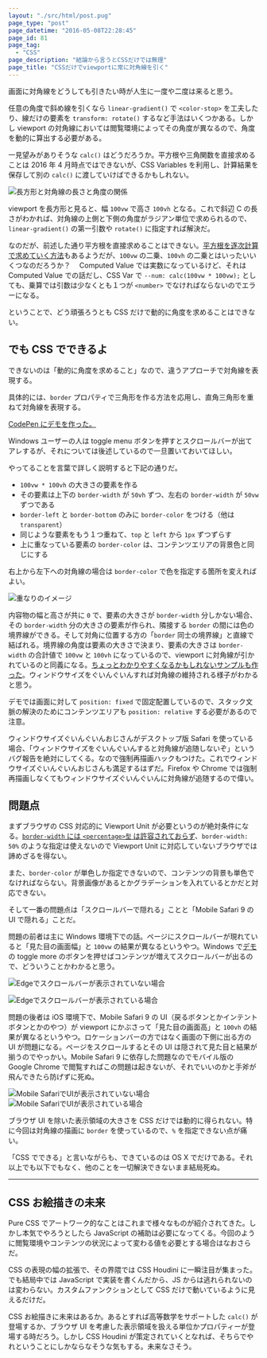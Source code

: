 ```yaml
---
layout: "./src/html/post.pug"
page_type: "post"
page_datetime: "2016-05-08T22:28:45"
page_id: 81
page_tag:
  - "CSS"
page_description: "結論から言うとCSSだけでは無理"
page_title: "CSSだけでviewportに常に対角線を引く"
---
```


画面に対角線をどうしても引きたい時が人生に一度や二度は来ると思う。

任意の角度で斜め線を引くなら `linear-gradient()` で `<color-stop>` を工夫したり、線だけの要素を `transform: rotate()` するなど手法はいくつかある。しかし viewport の対角線においては閲覧環境によってその角度が異なるので、角度を動的に算出する必要がある。

一見望みがありそうな `calc()` はどうだろうか。平方根や三角関数を直接求めることは 2016 年 4 月時点ではできないが、CSS Variables を利用し、計算結果を保存して別の `calc()` に渡していけばできるかもしれない。

![長方形と対角線の長さと角度の関係](/img/pure-css-diagonal-line/length-and-angle.png)

viewport を長方形と見ると、幅 `100vw` で高さ `100vh` となる。これで斜辺 C の長さがわかれば、対角線の上側と下側の角度がラジアン単位で求められるので、`linear-gradient()` の第一引数や `rotate()` に指定すれば解決だ。

なのだが、前述した通り平方根を直接求めることはできない。[平方根を逐次計算で求めていく方法](http://izumi-math.jp/M_Kitamura/tikuji/tikuji.htm)もあるようだが、`100vw` の二乗、`100vh` の二乗とはいったいいくつなのだろうか？　 Computed Value では実数になっているけど、それは Computed Value での話だし、CSS Var で `--num: calc(100vw * 100vw);` としても、乗算では引数は少なくとも１つが `<number>` でなければならないのでエラーになる。

ということで、どう頑張ろうとも CSS だけで動的に角度を求めることはできない。

## でも CSS でできるよ

できないのは「動的に角度を求めること」なので、違うアプローチで対角線を表現する。

具体的には、`border` プロパティで三角形を作る方法を応用し、直角三角形を重ねて対角線を表現する。

[CodePen にデモを作った。](http://s.codepen.io/o_ti/debug/redWXp)

Windows ユーザーの人は toggle menu ボタンを押すとスクロールバーが出てアレするが、それについては後述しているので一旦置いておいてほしい。

やってることを言葉で詳しく説明すると下記の通りだ。

- `100vw * 100vh` の大きさの要素を作る
- その要素は上下の `border-width` が `50vh` ずつ、左右の `border-width` が `50vw` ずつである
- `border-left` と `border-bottom` のみに `border-color` をつける（他は `transparent`）
- 同じような要素をもう１つ重ねて、`top` と `left` から `1px` ずつずらす
- 上に重なっている要素の `border-color` は、コンテンツエリアの背景色と同じにする

右上から左下への対角線の場合は `border-color` で色を指定する箇所を変えればよい。

![重なりのイメージ](/img/pure-css-diagonal-line/layer-image.png)

内容物の幅と高さが共に `0` で、要素の大きさが `border-width` 分しかない場合、その `border-width` 分の大きさの要素が作られ、隣接する `border` の間には色の境界線ができる。そして対角に位置する方の「`border` 同士の境界線」と直線で結ばれる。境界線の角度は要素の大きさで決まり、要素の大きさは `border-width` の合計値で `100vw` と `100vh` になっているので、viewport に対角線が引かれているのと同義になる。[ちょっとわかりやすくなるかもしれないサンプルも作った](http://s.codepen.io/o_ti/debug/ONEXbK)。ウィンドウサイズをぐいんぐいんすれば対角線の維持される様子がわかると思う。

デモでは画面に対して `position: fixed` で固定配置しているので、スタック文脈の解決のためにコンテンツエリアも `position: relative` する必要があるので注意。

ウィンドウサイズぐいんぐいんおじさんがデスクトップ版 Safari を使っている場合、「ウィンドウサイズをぐいんぐいんすると対角線が追随しないぞ」というバグ報告を絶対にしてくる。なので強制再描画ハックもつけた。これでウィンドウサイズぐいんぐいんおじさんも満足するはずだ。Firefox や Chrome では強制再描画しなくてもウィンドウサイズぐいんぐいんに対角線が追随するので偉い。

## 問題点

まずブラウザの CSS 対応的に Viewport Unit が必要というのが絶対条件になる。[`border-width` には `<percentage>型` は許容されておらず](https://www.w3.org/TR/CSS22/box.html#value-def-border-width)、`border-width: 50%` のような指定は使えないので Viewport Unit に対応していないブラウザでは諦めざるを得ない。

また、`border-color` が単色しか指定できないので、コンテンツの背景も単色でなければならない。背景画像があるとかグラデーションを入れているとかだと対応できない。

そして一番の問題点は「スクロールバーで隠れる」ことと「Mobile Safari 9 の UI で隠れる」ことだ。

問題の前者は主に Windows 環境下での話。ページにスクロールバーが現れていると「見た目の画面幅」と `100vw` の結果が異なるというやつ。Windows で[デモ](http://s.codepen.io/o_ti/debug/redWXp)の toggle more のボタンを押せばコンテンツが増えてスクロールバーが出るので、どういうことかわかると思う。

![Edgeでスクロールバーが表示されていない場合](/img/pure-css-diagonal-line/edge-no-scrollbar.png)

![Edgeでスクロールバーが表示されている場合](/img/pure-css-diagonal-line/edge-has-scrollbar.png)

問題の後者は iOS 環境下で、Mobile Safari 9 の UI（戻るボタンとかインテントボタンとかのやつ）が viewport にかぶさって「見た目の画面高」と `100vh` の結果が異なるというやつ。ロケーションバーの方ではなく画面の下側に出る方の UI が問題になる。ページをスクロールするとその UI は隠されて見た目と結果が揃うのでやっかい。Mobile Safari 9 に依存した問題なのでモバイル版の Google Chrome で閲覧すればこの問題は起きないが、それでいいのかと手斧が飛んできたら防げずに死ぬ。

![Mobile SafariでUIが表示されていない場合](/img/pure-css-diagonal-line/mobile-safari-no-gui.png) ![Mobile SafariでUIが表示されている場合](/img/pure-css-diagonal-line/mobile-safari-has-gui.png)

ブラウザ UI を除いた表示領域の大きさを CSS だけでは動的に得られない。特に今回は対角線の描画に `border` を使っているので、`%` を指定できない点が痛い。

「CSS でできる」と言いながらも、できているのは OS X でだけである。それ以上でも以下でもなく、他のことを一切解決できないまま結局死ぬ。

---

## CSS お絵描きの未来

Pure CSS でアートワーク的なことはこれまで様々なものが紹介されてきた。しかし本気でやろうとしたら JavaScript の補助は必要になってくる。今回のように閲覧環境やコンテンツの状況によって変わる値を必要とする場合はなおさらだ。

CSS の表現の幅の拡張で、その界隈では CSS Houdini に一瞬注目が集まった。でも結局中では JavaScript で実装を書くんだから、JS からは逃れられないのは変わらない。カスタムファンクションとして CSS だけで動いているように見えるだけだ。

CSS お絵描きに未来はあるか。あるとすれば高等数学をサポートした `calc()` が登場するか、ブラウザ UI を考慮した表示領域を扱える単位かプロパティーが登場する時だろう。しかし CSS Houdini が策定されていくとなれば、そちらでやれということにしかならなそうな気もする。未来なさそう。

